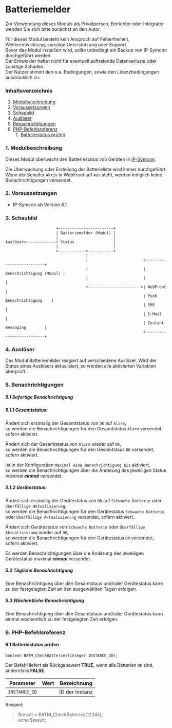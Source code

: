 # Batteriemelder

Zur Verwendung dieses Moduls als Privatperson, Einrichter oder Integrator wenden Sie sich bitte zunächst an den Autor.

Für dieses Modul besteht kein Anspruch auf Fehlerfreiheit, Weiterentwicklung, sonstige Unterstützung oder Support.  
Bevor das Modul installiert wird, sollte unbedingt ein Backup von IP-Symcon durchgeführt werden.  
Der Entwickler haftet nicht für eventuell auftretende Datenverluste oder sonstige Schäden.  
Der Nutzer stimmt den o.a. Bedingungen, sowie den Lizenzbedingungen ausdrücklich zu.


### Inhaltsverzeichnis

1. [Modulbeschreibung](#1-modulbeschreibung)
2. [Voraussetzungen](#2-voraussetzungen)
3. [Schaubild](#3-schaubild)
4. [Auslöser](#4-auslöser)
5. [Benachrichtigungen](#5-benachrichtigungen)
6. [PHP-Befehlsreferenz](#6-php-befehlsreferenz)
   1. [Batteriestatus prüfen](#61-batteriestatus-prüfen)

### 1. Modulbeschreibung

Dieses Modul überwacht den Batteriestatus von Geräten in [IP-Symcon](https://www.symcon.de).

Die Überwachung oder Erstellung der Batterieliste wird immer durchgeführt.  
Wenn der Schalter `Aktiv` in WebFront auf `Aus` steht, werden lediglich keine Benachrichtigungen versendet.  

### 2. Voraussetzungen

- IP-Symcon ab Version 6.1

### 3. Schaubild

```
                      +------------------------+
                      | Batteriemelder (Modul) |
                      |                        |
Auslöser<-------------+ Status                 |
                      |                        |
                      +------------+-----------+
                                   |
                                   |                        +--------------------------+
                                   |                        | Benachrichtigung (Modul) |
                                   |                        |                          |
                                   +----------------------->| WebFront                 |
                                                            | Push Benachrichtigung    |
                                                            | SMS                      |
                                                            | E-Mail                   |
                                                            | Instant messaging        |
                                                            +--------------------------+
```

### 4. Auslöser

Das Modul Batteriemelder reagiert auf verschiedene Auslöser.
Wird der Status eines Auslösers aktualisiert, so werden alle aktivierten Variablen überprüft.

### 5. Benachrichtigungen

##### 5.1 Sofortige Benachrichtigung

##### 5.1.1 Gesamtstatus:

Ändert sich erstmalig der Gesamtstatus von `OK` auf `Alarm`,  
so werden die Benachrichtigungen für den Gesamtstatus `Alarm` versendet, sofern aktiviert.

Ändert sich der Gesamtstatus von `Alarm` wieder auf `OK`,  
so werden die Benachrichtigungen für den Gesamtstaus `OK` versendet, sofern aktiviert.

Ist in der Konfiguration `Maximal eine Benachrichtigung bis` aktiviert,  
so werden die Benachrichtigungen über die Änderung des jeweiligen Status maximal ***einmal*** versendet.

##### 5.1.2 Gerätestatus:

Ändert sich erstmalig der Gerätestatus von `OK` auf `Schwache Batterie` oder `Überfällige Aktualisierung`,  
so werden die Benachrichtigungen für den Gerätestatus `Schwache Batterie` oder `Überfällige Aktualisierung` versendet, sofern aktiviert.

Ändert sich Gerätestatus von `Schwache Batterie` oder `Überfällige Aktualisierung` wieder auf `OK`,  
so werden die Benachrichtigungen für den Gerätestatus `OK` versendet, sofern aktiviert.

Es werden Benachrichtigungen über die Änderung des jeweiligen Gerätestatus maximal ***einmal*** versendet.

#####  5.2 Tägliche Benachrichtigung

Eine Benachrichtigung über den Gesamtstaus und/oder Gerätestatus kann zu der festgelegten Zeit an den ausgewählten Tagen erfolgen.

#####  5.3 Wöchentliche Benachrichtigung

Eine Benachrichtigung über den Gesamtstaus und/oder Gerätestatus kann einmal wöchentlich zu der festgelegten Zeit erfolgen.

### 6. PHP-Befehlsreferenz

#### 6.1 Batteriestatus prüfen

```
boolean BATM_CheckBatteries(integer INSTANCE_ID);
```

Der Befehl liefert als Rückgabewert **TRUE**, wenn alle Batterien `OK` sind, andernfalls **FALSE**.

| Parameter     | Wert  | Bezeichnung    |
|---------------|-------|----------------|
| `INSTANCE_ID` |       | ID der Instanz |

Beispiel:  
> $result = BATM_CheckBatteries(12345);  
> echo $result;

